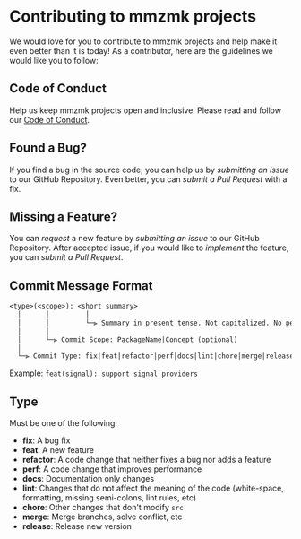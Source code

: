 # Contributing to mmzmk projects

We would love for you to contribute to mmzmk projects and help make it even better than it is today!
As a contributor, here are the guidelines we would like you to follow:

## Code of Conduct

Help us keep mmzmk projects open and inclusive.
Please read and follow our [Code of Conduct](./CODE_OF_CONDUCT.md).

## Found a Bug?

If you find a bug in the source code, you can help us by _submitting an issue_ to our GitHub Repository.
Even better, you can _submit a Pull Request_ with a fix.

## Missing a Feature?

You can _request_ a new feature by _submitting an issue_ to our GitHub Repository.
After accepted issue, if you would like to _implement_ the feature, you can _submit a Pull Request_.

## Commit Message Format

```txt
<type>(<scope>): <short summary>
  │      │         │
  │      │         └─⫸ Summary in present tense. Not capitalized. No period at the end.
  │      │
  │      └─⫸ Commit Scope: PackageName|Concept (optional)
  │
  └─⫸ Commit Type: fix|feat|refactor|perf|docs|lint|chore|merge|release
```

Example: `feat(signal): support signal providers`

## Type

Must be one of the following:

- **fix**: A bug fix
- **feat**: A new feature
- **refactor**: A code change that neither fixes a bug nor adds a feature
- **perf**: A code change that improves performance
- **docs**: Documentation only changes
- **lint**: Changes that do not affect the meaning of the code (white-space, formatting, missing semi-colons, lint rules, etc)
- **chore**: Other changes that don't modify `src`
- **merge**: Merge branches, solve conflict, etc
- **release**: Release new version
